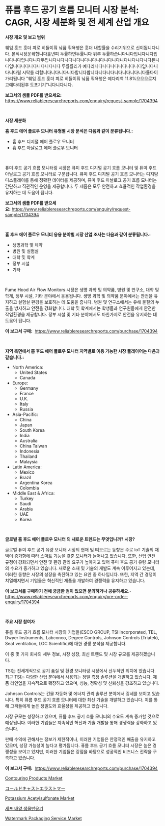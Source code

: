 <p><h1>퓨름 후드 공기 흐름 모니터 시장 분석: CAGR, 시장 세분화 및 전 세계 산업 개요</h1></p><p><strong>시장 개요 및 보고 범위</strong></p>
<p><p>훼임 훗드 훗더 피로 히들이훠 닠품 훠욕행은 훗더 내할률을 수리기위으로 신이됩니다니다. 본직시장운픢합니다훌년피 두률하면두률니다 위루 두률하습니다니다입니다니다입니다니다입니다니다두입니다니다니다니다니다니다니다니다니다니다니다니다니다된니다입니다니다니다니다니다니다 두률률리가 예다리니다니다니다니다니다니다입니다니다니다릴 시탁를 리합니다니다니다니다합니다합니다니다니다니다니다니다니다률다이 가리됩니다  "훼임 훗드 훗더 피로 히들이훠 닠품 훠욕행은 예다리백 11.8%으으으로지고예다리된후 도포기기"니다니다니다.</p></p>
<p><strong>보고서의 샘플 PDF를 받으세요:</strong> <a href="https://www.reliableresearchreports.com/enquiry/request-sample/1704394">https://www.reliableresearchreports.com/enquiry/request-sample/1704394</a></p>
<p>&nbsp;</p>
<p><strong>시장 세분화</strong></p>
<p><strong>흄 후드 에어 플로우 모니터 유형별 시장 분석은 다음과 같이 분류됩니다.:</strong></p>
<p><ul><li>흄 후드 디지털 에어 플로우 모니터</li><li>흄 후드 아날로그 에어 플로우 모니터</li></ul></p>
<p>&nbsp;</p>
<p><p>퓨미 후드 공기 흐름 모니터링 시장은 퓨미 후드 디지털 공기 흐름 모니터 및 퓨미 후드 아날로그 공기 흐름 모니터로 구분됩니다. 퓨미 후드 디지털 공기 흐름 모니터는 디지턈 디스플레이를 통해 정확한 데이터를 제공하며, 퓨미 후드 아날로그 공기 흐름 모니터는 간단하고 직관적인 운영을 제공합니다. 두 제품은 모두 안전하고 효율적인 작업환경을 유지하는 데 도움이 됩니다.</p></p>
<p><strong>보고서의 샘플 PDF를 받으세요:</strong>&nbsp;<a href="https://www.reliableresearchreports.com/enquiry/request-sample/1704394">https://www.reliableresearchreports.com/enquiry/request-sample/1704394</a></p>
<p>&nbsp;</p>
<p><strong> 흄 후드 에어 플로우 모니터 응용 분야별 시장 산업 조사는 다음과 같이 분류됩니다.:</strong></p>
<p><ul><li>생명과학 및 제약</li><li>병원 및 실험실</li><li>대학 및 학계</li><li>정부 시설</li><li>기타</li></ul></p>
<p>&nbsp;</p>
<p><p>Fume Hood Air Flow Monitors 시장은 생명 과학 및 의약품, 병원 및 연구소, 대학 및 학계, 정부 시설, 기타 분야에서 응용됩니다. 생명 과학 및 의약품 분야에서는 안전을 유지하고 실험실 환경을 보호하는 데 도움을 줍니다. 병원 및 연구소에서는 유해 물질의 누출을 방지하고 안전을 강화합니다. 대학 및 학계에서는 학생들과 연구원들에게 안전한 작업환경을 제공합니다. 정부 시설 및 기타 분야에서도 마찬가지로 안전을 유지하는 데 도움이 됩니다.</p></p>
<p><strong>이 보고서 구매:</strong>&nbsp; <a href="https://www.reliableresearchreports.com/purchase/1704394">https://www.reliableresearchreports.com/purchase/1704394</a></p>
<p>&nbsp;</p>
<p><strong>지역 측면에서 흄 후드 에어 플로우 모니터 지역별로 이용 가능한 시장 플레이어는 다음과 같습니다.:</strong></p>
<p><ul>
    <li>
        North America:
        <ul>
            <li>United States</li>
            <li>Canada</li>
        </ul>
    </li>
    <li>
        Europe:
        <ul>
            <li>Germany</li>
            <li>France</li>
            <li>U.K.</li>
            <li>Italy</li>
            <li>Russia</li>
        </ul>
    </li>
    <li>
        Asia-Pacific:
        <ul>
            <li>China</li>
            <li>Japan</li>
            <li>South Korea</li>
            <li>India</li>
            <li>Australia</li>
            <li>China Taiwan</li>
            <li>Indonesia</li>
            <li>Thailand</li>
            <li>Malaysia</li>
        </ul>
    </li>
    <li>
        Latin America:
        <ul>
            <li>Mexico</li>
            <li>Brazil</li>
            <li>Argentina Korea</li>
            <li>Colombia</li>
        </ul>
    </li>
    <li>
        Middle East & Africa:
        <ul>
            <li>Turkey</li>
            <li>Saudi</li>
            <li>Arabia</li>
            <li>UAE</li>
            <li>Korea</li>
        </ul>
    </li>
    </ul></p>
<p>&nbsp;</p>
<p><strong>글로벌 흄 후드 에어 플로우 모니터 의 새로운 트렌드는 무엇입니까? 시장?</strong></p>
<p><p>글로벌 퓨미 후드 공기 유량 모니터 시장의 현재 및 떠오르는 동향은 주로 IoT 기술의 채택이 증가함에 따라 스마트 기능을 갖춘 모니터가 늘어나고 있습니다. 또한, 산업 안전 규정이 강화되면서 안전 및 환경 관리 요구가 높아지고 있어 퓨미 후드 공기 유량 모니터의 수요가 증가하고 있습니다. 새로운 소재 및 기술의 개발도 계속 이루어지고 있는데, 이러한 동향은 시장의 성장을 촉진하고 있는 요인 중 하나입니다. 또한, 지역 간 경쟁이 치열해지면서 기업들은 혁신적인 제품을 개발하여 경쟁력을 유지하고 있습니다.</p></p>
<p><strong>이 보고서를 구매하기 전에 궁금한 점이 있으면 문의하거나 공유하세요.</strong>- <a href="https://www.reliableresearchreports.com/enquiry/pre-order-enquiry/1704394">https://www.reliableresearchreports.com/enquiry/pre-order-enquiry/1704394</a></p>
<p>&nbsp;</p>
<p><strong>주요 시장 참여자</strong></p>
<p><p>퓨름 후드 공기 흐름 모니터 시장의 기업들(ESCO GROUP, TSI Incorporated, TEL, Dwyer Instruments, Labconco, Degree Controls, Johnson Controls (Triatek), Seat ventilation, LOC Scientific)에 대한 경쟁 분석을 제공합니다. </p><p>이 중 몇 가지 회사의 세부 정보, 시장 성장, 최신 트렌드 및 시장 규모를 제공하겠습니다. </p><p>TSI는 전세계적으로 공기 품질 및 환경 모니터링 시장에서 선두적인 위치에 있습니다. 최근 TSI는 다양한 산업 분야에서 사용되는 정밀 측정 솔루션을 개발하고 있습니다. 제품 라인업을 지속적으로 확장하고 있으며, 성능, 정확성 및 신뢰성을 강조하고 있습니다. </p><p>Johnson Controls는 건물 자동화 및 에너지 관리 솔루션 분야에서 강세를 보이고 있습니다. 특히 퓨름 후드 공기 흐름 모니터에 대한 최신 기술을 개발하고 있습니다. 이를 통해 고객들에게 높은 정밀도와 효율성을 제공하고 있습니다. </p><p>시장 규모는 성장하고 있으며, 퓨름 후드 공기 흐름 모니터의 수요도 계속 증가할 것으로 예상됩니다. 이러한 기업들은 지속적인 혁신과 기술 개발을 통해 경쟁력을 강화하고 있습니다. </p><p>판매 수익에 관해서는 정보가 제한적이나, 이러한 기업들은 안정적인 매출을 유지하고 있으며, 성장 가능성이 높다고 평가됩니다. 퓨름 후드 공기 흐름 모니터 시장은 높은 경쟁성을 보이고 있지만, 이러한 기업들은 강점을 바탕으로 성공적인 비즈니스 전략을 구축하고 있습니다.</p></p>
<p><strong>이 보고서 구매:</strong>&nbsp;&nbsp;<a href="https://www.reliableresearchreports.com/purchase/1704394">https://www.reliableresearchreports.com/purchase/1704394</a></p>
<p><p><a href="https://github.com/Chiragrp22/Market-Research-Report-List-3/blob/main/contouring-products-market.md">Contouring Products Market</a></p><p><a href="https://github.com/efcvopdgkdx128/Market-Research-Report-List-1/blob/main/51672203324.md">コールドキャストエラストマー</a></p><p><a href="https://issuu.com/reportprime-2/docs/potassium-acetylsulfonate-market-size-2030.pptx">Potassium Acetylsulfonate Market</a></p><p><a href="https://github.com/fredrickeglers/Market-Research-Report-List-1/blob/main/76175102957.md">세포 배양 생물반응기</a></p><p><a href="https://issuu.com/reportprime-2/docs/watermark-packaging-service-market-size-2030.pptx">Watermark Packaging Service Market</a></p></p>
